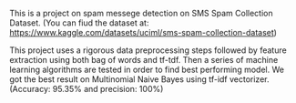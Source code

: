 This is a project on spam messege detection on SMS Spam Collection Dataset. (You can fiud the dataset at: https://www.kaggle.com/datasets/uciml/sms-spam-collection-dataset)

This project uses a rigorous data preprocessing steps followed by feature extraction using both bag of words and tf-tdf. Then a series of machine learning algorithms are tested in order to find best performing model. We got the best result on Multinomial Naive Bayes using tf-idf vectorizer. (Accuracy: 95.35% and precision: 100%)
